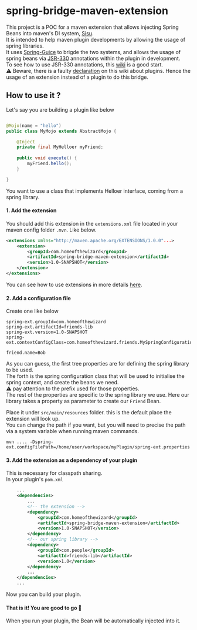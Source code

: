 ﻿# spring-bridge-maven-extension

This project is a POC for a maven extension that allows injecting Spring Beans into maven's DI system, [Sisu](https://eclipse.dev/sisu/).   
It is intended to help maven plugin developments by allowing the usage of spring libraries.  
It uses [Spring-Guice](https://github.com/spring-projects/spring-guice) to brigde the two systems, and allows the usage of spring beans via [JSR-330](https://maven.apache.org/maven-jsr330.html) annotations within the plugin in development.   
To see how to use JSR-330 annotations, this [wiki](https://github.com/eclipse/sisu.plexus/wiki/Plexus-to-JSR330) is a good start.  
:warning: Beware, there is a faulty [declaration](https://github.com/eclipse/sisu.plexus/issues/35) on this wiki about plugins. Hence the usage of an extension instead of a plugin to do this bridge.  

## How to use it ?

Let's say you are building a plugin like below
```java

@Mojo(name = "hello")
public class MyMojo extends AbstractMojo {

    @Inject
    private final MyHelloer myFriend;
    
    public void execute() {
        myFriend.hello();
    }

}
```

You want to use a class that implements Helloer interface, coming from a spring library.

#### 1. Add the extension
You should add this extension in the `extensions.xml` file located in your maven config folder `.mvn`. Like below.    
```xml
<extensions xmlns="http://maven.apache.org/EXTENSIONS/1.0.0"...>
	<extension>
		<groupId>com.homeofthewizard</groupId>
		<artifactId>spring-bridge-maven-extension</artifactId>
		<version>1.0-SNAPSHOT</version>
	</extension>
</extensions>
```
You can see how to use extensions in more details [here](https://maven.apache.org/guides/mini/guide-using-extensions.html).  
  
#### 2. Add a configuration file
Create one like below  
```properties
spring-ext.groupId=com.homeofthewizard
spring-ext.artifactId=friends-lib
spring-ext.version=1.0-SNAPSHOT
spring-ext.contextConfigClass=com.homeofthewizard.friends.MySpringConfiguration

friend.name=Bob
```

As you can guess, the first tree properties are for defining the spring library to be used.   
The forth is the spring configuration class that will be used to initialise the spring context, and create the beans we need.  
:warning: pay attention to the prefix used for those properties.  
The rest of the properties are specific to the spring library we use. Here our library takes a property as parameter to create our `Friend` Bean.  

Place it under `src/main/resources` folder. this is the default place the extension will look up.    
You can change the path if you want, but you will need to precise the path via a system variable when running maven commands.
```shell
mvn .... -Dspring-ext.configFilePath=/home/user/workspace/myPlugin/spring-ext.properties
```
  
#### 3. Add the extension as a dependency of your plugin
This is necessary for classpath sharing.  
In your plugin's `pom.xml`  
```xml
    ...
    <dependencies>
        ...
        <!-- the extension -->
        <dependency>
            <groupId>com.homeofthewizard</groupId>
            <artifactId>spring-bridge-maven-extension</artifactId>
            <version>1.0-SNAPSHOT</version>
        </dependency>
        <!-- our spring library -->
        <dependency>
            <groupId>com.people</groupId>
            <artifactId>friends-lib</artifactId>
            <version>1.0</version>
        </dependency>
        ...
    </dependencies>
    ...
```
Now you can build your plugin.

#### **That is it!** You are good to go :rocket:   
When you run your plugin, the Bean will be automatically injected into it.  
